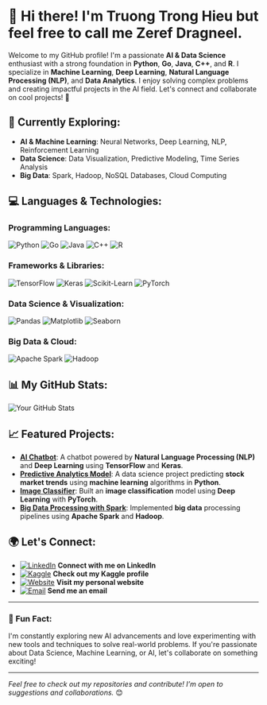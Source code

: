 # 👋 Hi there! I'm Truong Trong Hieu but feel free to call me Zeref Dragneel.

Welcome to my GitHub profile! I'm a passionate **AI & Data Science** enthusiast with a strong foundation in **Python**, **Go**, **Java**, **C++**, and **R**. I specialize in **Machine Learning**, **Deep Learning**, **Natural Language Processing (NLP)**, and **Data Analytics**. I enjoy solving complex problems and creating impactful projects in the AI field. Let's connect and collaborate on cool projects! 🚀

## 🧠 Currently Exploring:
- **AI & Machine Learning**: Neural Networks, Deep Learning, NLP, Reinforcement Learning
- **Data Science**: Data Visualization, Predictive Modeling, Time Series Analysis
- **Big Data**: Spark, Hadoop, NoSQL Databases, Cloud Computing

## 💻 Languages & Technologies:
### **Programming Languages**:
![Python](https://img.shields.io/badge/Python-3776AB?style=for-the-badge&logo=python&logoColor=white)
![Go](https://img.shields.io/badge/Go-00ADD8?style=for-the-badge&logo=go&logoColor=white)
![Java](https://img.shields.io/badge/Java-007396?style=for-the-badge&logo=java&logoColor=white)
![C++](https://img.shields.io/badge/C++-00599C?style=for-the-badge&logo=cplusplus&logoColor=white)
![R](https://img.shields.io/badge/R-276DC3?style=for-the-badge&logo=r&logoColor=white)

### **Frameworks & Libraries**:
![TensorFlow](https://img.shields.io/badge/TensorFlow-FF6F00?style=for-the-badge&logo=tensorflow&logoColor=white)
![Keras](https://img.shields.io/badge/Keras-D00000?style=for-the-badge&logo=keras&logoColor=white)
![Scikit-Learn](https://img.shields.io/badge/Scikit--Learn-F7931E?style=for-the-badge&logo=scikit-learn&logoColor=white)
![PyTorch](https://img.shields.io/badge/PyTorch-EE4C2C?style=for-the-badge&logo=pytorch&logoColor=white)

### **Data Science & Visualization**:
![Pandas](https://img.shields.io/badge/Pandas-150458?style=for-the-badge&logo=pandas&logoColor=white)
![Matplotlib](https://img.shields.io/badge/Matplotlib-003C5A?style=for-the-badge&logo=matplotlib&logoColor=white)
![Seaborn](https://img.shields.io/badge/Seaborn-9E6A88?style=for-the-badge&logo=seaborn&logoColor=white)

### **Big Data & Cloud**:
![Apache Spark](https://img.shields.io/badge/Apache_Spark-E25A1C?style=for-the-badge&logo=apache-spark&logoColor=white)
![Hadoop](https://img.shields.io/badge/Hadoop-66CCFF?style=for-the-badge&logo=apache-hadoop&logoColor=white)

## 📊 My GitHub Stats:
![Your GitHub Stats](https://github-readme-stats.vercel.app/api?username=YourGitHubUsername&show_icons=true&hide_title=true&count_private=true&hide=prs&theme=tokyonight)

## 📈 Featured Projects:
- [**AI Chatbot**](https://github.com/YourGitHubUsername/ai-chatbot): A chatbot powered by **Natural Language Processing (NLP)** and **Deep Learning** using **TensorFlow** and **Keras**.
- [**Predictive Analytics Model**](https://github.com/YourGitHubUsername/predictive-analytics): A data science project predicting **stock market trends** using **machine learning** algorithms in **Python**.
- [**Image Classifier**](https://github.com/YourGitHubUsername/image-classifier): Built an **image classification** model using **Deep Learning** with **PyTorch**.
- [**Big Data Processing with Spark**](https://github.com/YourGitHubUsername/big-data-spark): Implemented **big data** processing pipelines using **Apache Spark** and **Hadoop**.

## 🌍 Let's Connect:
- [![LinkedIn](https://img.shields.io/badge/LinkedIn-0A66C2?style=for-the-badge&logo=linkedin&logoColor=white)](https://www.linkedin.com/in/your-linkedin) **Connect with me on LinkedIn**
- [![Kaggle](https://img.shields.io/badge/Kaggle-20BEFF?style=for-the-badge&logo=kaggle&logoColor=white)](https://www.kaggle.com/your-kaggle) **Check out my Kaggle profile**
- [![Website](https://img.shields.io/badge/Website-FF5733?style=for-the-badge&logo=google-chrome&logoColor=white)](https://your-website.com) **Visit my personal website**
- [![Email](https://img.shields.io/badge/Email-D14836?style=for-the-badge&logo=gmail&logoColor=white)](mailto:your.email@example.com) **Send me an email**

---

### 🚀 Fun Fact:
I'm constantly exploring new AI advancements and love experimenting with new tools and techniques to solve real-world problems. If you're passionate about Data Science, Machine Learning, or AI, let's collaborate on something exciting!

---

*Feel free to check out my repositories and contribute! I’m open to suggestions and collaborations.* 😊
